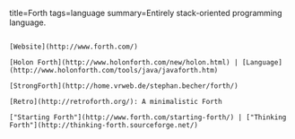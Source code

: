 title=Forth
tags=language
summary=Entirely stack-oriented programming language.
~~~~~~

[Website](http://www.forth.com/)

[Holon Forth](http://www.holonforth.com/new/holon.html) | [Language](http://www.holonforth.com/tools/java/javaforth.htm)

[StrongForth](http://home.vrweb.de/stephan.becher/forth/)

[Retro](http://retroforth.org/): A minimalistic Forth

["Starting Forth"](http://www.forth.com/starting-forth/) | ["Thinking Forth"](http://thinking-forth.sourceforge.net/)

